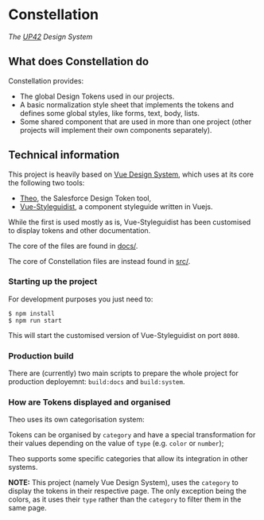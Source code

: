 # Constellation

_The [UP42](https://up42.com) Design System_

## What does Constellation do

Constellation provides:

- The global Design Tokens used in our projects.
- A basic normalization style sheet that implements the tokens and defines some global styles, like forms, text, body, lists.
- Some shared component that are used in more than one project (other projects will implement their own components separately).

## Technical information

This project is heavily based on [Vue Design System](https://github.com/viljamis/vue-design-system), which uses at its core the following two tools:

- [Theo](https://github.com/salesforce-ux/theo), the Salesforce Design Token tool,
- [Vue-Styleguidist](https://vue-styleguidist.github.io), a component styleguide written in Vuejs.

While the first is used mostly as is, Vue-Styleguidist has been customised to display tokens and other documentation.

The core of the files are found in [docs/](docs/).

The core of Constellation files are instead found in [src/](src/).

### Starting up the project

For development purposes you just need to:

    $ npm install
    $ npm run start

This will start the customised version of Vue-Styleguidist on port `8080`.

### Production build

There are (currently) two main scripts to prepare the whole project for production deployemnt: `build:docs` and `build:system`.

### How are Tokens displayed and organised

Theo uses its own categorisation system:

Tokens can be organised by `category` and have a special transformation for their values depending on the value of `type` (e.g. `color` or `number`);

Theo supports some specific categories that allow its integration in other systems.

**NOTE:** This project (namely Vue Design System), uses the `category` to display the tokens in their respective page. The only exception being the colors, as it uses their `type` rather than the `category` to filter them in the same page.
